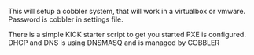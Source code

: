 This will setup a cobbler system, that will work in a virtualbox or vmware.
Password is cobbler in settings file.

There is a simple KICK starter script to get you started
PXE is configured.
DHCP and DNS is using DNSMASQ and is managed by COBBLER

